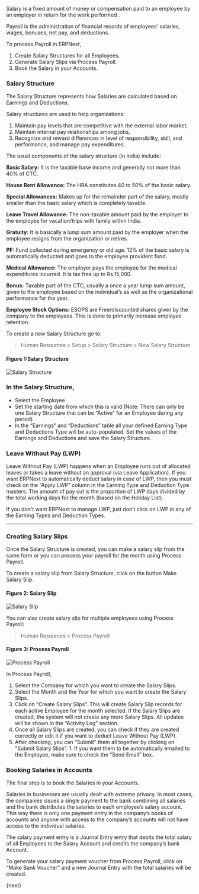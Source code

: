 Salary is a fixed amount of money or compensation paid to an employee by an employer in return for the work performed . 

Payroll is the administration of financial records of employees' salaries, wages, bonuses, net pay, and deductions.

To process Payroll in ERPNext,

  1. Create Salary Structures for all Employees.
  2. Generate Salary Slips via Process Payroll.
  3. Book the Salary in your Accounts.

### Salary Structure

The Salary Structure represents how Salaries are calculated based on Earnings
and Deductions. 

Salary structures are used to help organizations:
  1. Maintain pay levels that are competitive with the external labor market,
  2. Maintain internal pay relationships among jobs,
  3. Recognize and reward differences in level of responsibility, skill, and performance, and manage pay expenditures.

The usual components of the salary structure (in india) include:

__Basic Salary:__ It is the taxable base income and generally not more than 40% of CTC.

__House Rent Allowance:__ The HRA constitutes 40 to 50% of the basic salary.

__Special Allowances:__ Makes up for the remainder part of the salary, mostly smaller than the basic salary which is completely taxable.

__Leave Travel Allowance:__ The non-taxable amount paid by the employer to the employee for vacation/trips with family within India.

__Gratuity:__ It is basically a lump sum amount paid by the employer when the employee resigns from the organization or retires.

__PF:__ Fund collected during emergency or old age. 12% of the basic salary is automatically deducted and goes to the employee provident fund.

__Medical Allowance:__ The employer pays the employee for the medical expenditures incurred. It is tax free up to Rs.15,000.

__Bonus:__ Taxable part of the CTC, usually a once a year lump sum amount, given to the employee based on the individual’s as well as the organizational performance for the year.

__Employee Stock Options:__ ESOPS are Free/discounted shares given by the company to the employees. This is done to primarily increase employee retention.

To create a new Salary Structure go to:

> Human Resources > Setup > Salary Structure > New Salary Structure

#### Figure 1:Salary Structure

<img class="screenshot" alt="Salary Structure" src="assets/img/human-resources/salary-structure.png">

### In the Salary Structure,

  * Select the Employee
  * Set the starting date from which this is valid (Note: There can only be one Salary Structure that can be “Active” for an Employee during any period)
  * In the “Earnings” and “Deductions” table all your defined Earning Type and Deductions Type will be auto-populated. Set the values of the Earnings and Deductions and save the Salary Structure.

### Leave Without Pay (LWP)

Leave Without Pay (LWP) happens when an Employee runs out of allocated leaves
or takes a leave without an approval (via Leave Application). If you want
ERPNext to automatically deduct salary in case of LWP, then you must check on
the “Apply LWP” column in the Earning Type and Deduction Type masters. The
amount of pay cut is the proportion of LWP days divided by the total working
days for the month (based on the Holiday List).

If you don’t want ERPNext to manage LWP, just don’t click on LWP in any of the
Earning Types and Deduction Types.

* * *

### Creating Salary Slips

Once the Salary Structure is created, you can make a salary slip from the same
form or you can process your payroll for the month using Process Payroll.

To create a salary slip from Salary Structure, click on the button Make Salary
Slip.

#### Figure 2: Salary Slip

<img class="screenshot" alt="Salary Slip" src="assets/img/human-resources/salary-slip.png">

You can also create salary slip for multiple employees using Process Payroll:

> Human Resources > Process Payroll

#### Figure 3: Process Payroll

<img class="screenshot" alt="Process Payroll" src="assets/img/human-resources/process-payroll.png">

In Process Payroll,

  1. Select the Company for which you want to create the Salary Slips.
  2. Select the Month and the Year for which you want to create the Salary Slips.
  3. Click on “Create Salary Slips”. This will create Salary Slip records for each active Employee for the month selected. If the Salary Slips are created, the system will not create any more Salary Slips. All updates will be shown in the “Activity Log” section.
  4. Once all Salary Slips are created, you can check if they are created correctly or edit it if you want to deduct Leave Without Pay (LWP).
  5. After checking, you can “Submit” them all together by clicking on “Submit Salary Slips”. 1. If you want them to be automatically emailed to the Employee, make sure to check the “Send Email” box.

### Booking Salaries in Accounts

The final step is to book the Salaries in your Accounts.

Salaries in businesses are usually dealt with extreme privacy. In most cases,
the companies issues a single payment to the bank combining all salaries and
the bank distributes the salaries to each employee’s salary account. This way
there is only one payment entry in the company’s books of accounts and anyone
with access to the company’s accounts will not have access to the individual
salaries.

The salary payment entry is a Journal Entry entry that debits the total
salary of all Employees to the Salary Account and credits the company’s bank
Account.

To generate your salary payment voucher from Process Payroll, click on
“Make Bank Voucher” and a new Journal Entry with the total salaries will be
created.

{next}

